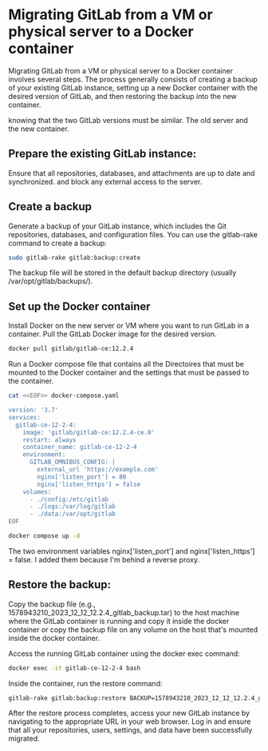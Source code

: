# Migrating GitLab from a VM or physical server to a Docker container

Migrating GitLab from a VM or physical server to a Docker container involves several steps. The process generally consists of creating a backup of your existing GitLab instance, setting up a new Docker container with the desired version of GitLab, and then restoring the backup into the new container. 

knowing that the two GitLab versions must be similar. The old server and the new container.

## Prepare the existing GitLab instance:

Ensure that all repositories, databases, and attachments are up to date and synchronized. and block any external access to the server.

## Create a backup 
Generate a backup of your GitLab instance, which includes the Git repositories, databases, and configuration files. You can use the gitlab-rake command to create a backup:

```bash
sudo gitlab-rake gitlab:backup:create
```

The backup file will be stored in the default backup directory (usually /var/opt/gitlab/backups/).

## Set up the Docker container

Install Docker on the new server or VM where you want to run GitLab in a container. Pull the GitLab Docker image for the desired version.

```bash
docker pull gitlab/gitlab-ce:12.2.4
```

Run a Docker compose file that contains all the Directoires that must be mounted to the Docker container and the settings that must be passed to the container.



```bash
cat <<EOF>> docker-compose.yaml

version: '3.7'
services:
  gitlab-ce-12-2-4:
    image: 'gitlab/gitlab-ce:12.2.4-ce.0'
    restart: always
    container_name: gitlab-ce-12-2-4
    environment:
      GITLAB_OMNIBUS_CONFIG: |
        external_url 'https://example.com'
        nginx['listen_port'] = 80
        nginx['listen_https'] = false
    volumes:
      - ./config:/etc/gitlab
      - ./logs:/var/log/gitlab
      - ./data:/var/opt/gitlab
EOF
```

```bash
docker compose up -d
```

The two environment variables nginx['listen_port'] and nginx['listen_https'] = false. I added them because I'm behind a reverse proxy. 


## Restore the backup:

Copy the backup file (e.g., 1578943210_2023_12_12_12.2.4_gitlab_backup.tar) to the host machine where the GitLab container is running and copy it inside the docker container or copy the backup file on any volume on the host that's mounted inside the docker container.

Access the running GitLab container using the docker exec command:

```bash
docker exec -it gitlab-ce-12-2-4 bash
```
Inside the container, run the restore command:
```bash
gitlab-rake gitlab:backup:restore BACKUP=1578943210_2023_12_12_12.2.4_gitlab_backup.tar
```

After the restore process completes, access your new GitLab instance by navigating to the appropriate URL in your web browser. Log in and ensure that all your repositories, users, settings, and data have been successfully migrated.
